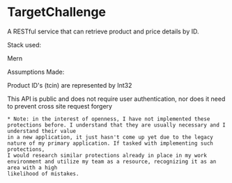 # TargetChallenge
A RESTful service that can retrieve product and price details by ID.

Stack used:

Mern

Assumptions Made:

Product ID's (tcin) are represented by Int32

This API is public and does not require user authentication, nor does it need to prevent cross site request forgery

    * Note: in the interest of openness, I have not implemented these protections before. I understand that they are usually necessary and I understand their value 
    in a new application, it just hasn't come up yet due to the legacy nature of my primary application. If tasked with implementing such protections, 
    I would research similar protections already in place in my work environment and utilize my team as a resource, recognizing it as an area with a high
    likelihood of mistakes.
    